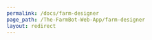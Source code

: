 ```yaml
---
permalink: /docs/farm-designer
page_path: /The-FarmBot-Web-App/farm-designer
layout: redirect
---
```

